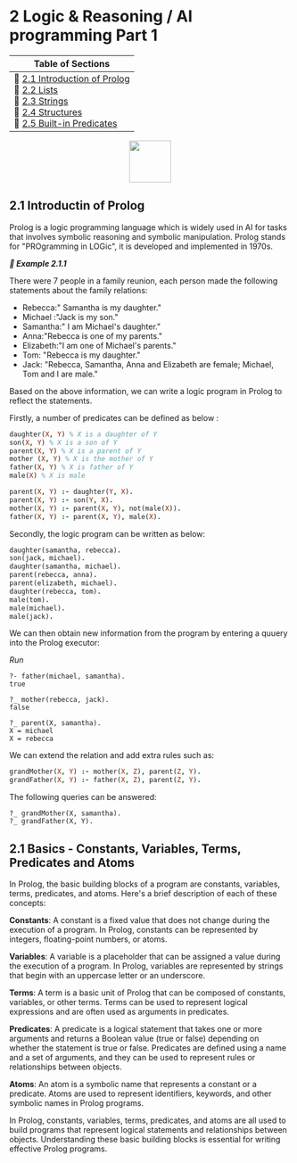 # 2 Logic & Reasoning / AI programming Part 1

|Table of Sections|
|--|
|:herb:  [2.1 Introduction of Prolog](https://github.com/bosoninfo/Resource_AI-Prolog-Essential/blob/main/Chapter02/README.md#21-)<br>:herb:  [2.2 Lists]()<br>:herb:  [2.3 Strings]()<br>:herb:  [2.4 Structures]()<br>:herb:  [2.5 Built-in Predicates]()|

<p align="center"><img height="75" src="https://user-images.githubusercontent.com/19381768/227871683-af08b378-b283-470e-8b78-bc05937d585b.png"/></p>

## 2.1 Introductin of Prolog

Prolog is a logic programming language which is widely used in AI for tasks that involves symbolic reasoning and symbolic manipulation. Prolog stands for "PROgramming in LOGic", it is developed and implemented in 1970s.

***:blue_book: Example 2.1.1***

There were 7 people in a family reunion, each person made the following statements about the family relations:
- Rebecca:" Samantha is my daughter."
- Michael :"Jack is my son."
- Samantha:" I am Michael's daughter."
- Anna:"Rebecca is one of my parents."
- Elizabeth:"I am one of Michael's parents."
- Tom: "Rebecca is my daughter."
- Jack: "Rebecca, Samantha, Anna and Elizabeth are female; Michael, Tom and I are male."

Based on the above information, we can write a logic program in Prolog to reflect the statements.

Firstly, a number of predicates can be defined as below :
```prolog
daughter(X, Y) % X is a daughter of Y
son(X, Y) % X is a son of Y
parent(X, Y) % X is a parent of Y
mother (X, Y) % X is the mother of Y
father(X, Y) % X is father of Y
male(X) % X is male

parent(X, Y) :- daughter(Y, X).
parent(X, Y) :- son(Y, X).
mother(X, Y) :- parent(X, Y), not(male(X)).
father(X, Y) :- parent(X, Y), male(X).
```
Secondly, the logic program can be written as below:
```prolog
daughter(samantha, rebecca).
son(jack, michael).
daughter(samantha, michael).
parent(rebecca, anna).
parent(elizabeth, michael).
daughter(rebecca, tom).
male(tom).
male(michael).
male(jack).
```
We can then obtain new information from the program by entering a quuery into the Prolog executor:

*Run*
```
?- father(michael, samantha).
true

?_ mother(rebecca, jack).
false

?_ parent(X, samantha).
X = michael
X = rebecca
```
We can extend the relation and add extra rules such as:
```prolog
grandMother(X, Y) :- mother(X, Z), parent(Z, Y).
grandFather(X, Y) :- father(X, Z), parent(Z, Y).
```
The following queries can be answered:

```
?_ grandMother(X, samantha).
?_ grandFather(X, Y).
```

## 2.1 Basics - Constants, Variables, Terms, Predicates and Atoms

In Prolog, the basic building blocks of a program are constants, variables, terms, predicates, and atoms. Here's a brief description of each of these concepts:

**Constants**: A constant is a fixed value that does not change during the execution of a program. In Prolog, constants can be represented by integers, floating-point numbers, or atoms.

**Variables**: A variable is a placeholder that can be assigned a value during the execution of a program. In Prolog, variables are represented by strings that begin with an uppercase letter or an underscore.

**Terms**: A term is a basic unit of Prolog that can be composed of constants, variables, or other terms. Terms can be used to represent logical expressions and are often used as arguments in predicates.

**Predicates**: A predicate is a logical statement that takes one or more arguments and returns a Boolean value (true or false) depending on whether the statement is true or false. Predicates are defined using a name and a set of arguments, and they can be used to represent rules or relationships between objects.

**Atoms**: An atom is a symbolic name that represents a constant or a predicate. Atoms are used to represent identifiers, keywords, and other symbolic names in Prolog programs.

In Prolog, constants, variables, terms, predicates, and atoms are all used to build programs that represent logical statements and relationships between objects. Understanding these basic building blocks is essential for writing effective Prolog programs.

